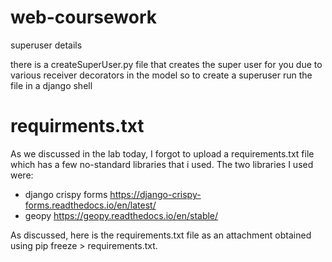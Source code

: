 # web-coursework

superuser details

there is a createSuperUser.py file that creates the super user for you due to various receiver decorators in the model so to create a superuser run the file in a django shell 


# requirments.txt

As we discussed in the lab today, I forgot to upload a requirements.txt file which has a few no-standard libraries that i used. The two libraries I used were:

- django crispy forms https://django-crispy-forms.readthedocs.io/en/latest/
- geopy https://geopy.readthedocs.io/en/stable/

As discussed, here is the requirements.txt file as an attachment obtained using pip freeze > requirements.txt. 